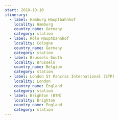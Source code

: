 ```yaml
---
start: 2018-10-10
itinerary:
  - label: Hamburg Hauptbahnhof
    locality: Hamburg
    country_name: Germany
    category: station
  - label: Köln Hauptbahnhof
    locality: Cologne
    country_name: Germany
    category: station
  - label: Brussels-South
    locality: Brussels
    country_name: Belgium
    category: station
  - label: London St Pancras International (STP)
    locality: London
    country_name: England
    category: station
  - label: Brighton (BTN)
    locality: Brighton
    country_name: England
    category: station
---
```

